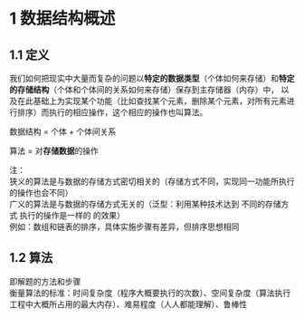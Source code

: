# 1	数据结构概述
## 1.1 定义
我们如何把现实中大量而复杂的问题以**特定的数据类型**（个体如何来存储）和**特定的存储结构**（个体和个体间的关系如何来存储）保存到主存储器（内存）中，
以及在此基础上为实现某个功能（比如查找某个元素，删除某个元素，对所有元素进行排序）而执行的相应操作，这个相应的操作也叫算法。  

数据结构 = 个体 + 个体间关系  

算法 = 对**存储数据**的操作   

注：  
狭义的算法是与数据的存储方式密切相关的（存储方式不同，实现同一功能所执行的操作也会不同）  
广义的算法是与数据的存储方式无关的（泛型：利用某种技术达到 不同的存储方式 执行的操作是一样的 的效果）  
例如：数组和链表的排序，具体实施步骤有差异，但排序思想相同


## 1.2 算法
即解题的方法和步骤  
衡量算法的标准：时间复杂度（程序大概要执行的次数）、空间复杂度（算法执行工程中大概所占用的最大内存）、难易程度（人人都能理解）、鲁棒性
